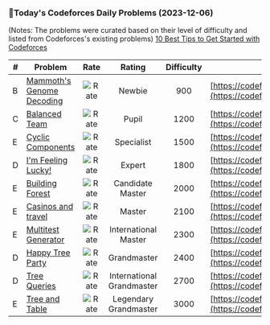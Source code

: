 ### 🌟Today's Codeforces Daily Problems (2023-12-06)
(Notes: The problems were curated based on their level of difficulty and listed from Codeforces's existing problems)
[10 Best Tips to Get Started with Codeforces](https://github.com/ika9810/Codeforces-Daily-Problems/blob/main/10%20Best%20Tips%20to%20Get%20Started%20with%20Codeforces.md)

| # | Problem | Rate| Rating | Difficulty | Contest |
|---| ----- | :--------: | :----------: | :----------: | ---------- |
|B|[Mammoth's Genome Decoding](https://codeforces.com/contest/747/problem/B)|![Rate](https://img.shields.io/badge/Newbie-900-lightgrey)|Newbie|900|[https://codeforces.com/contest/747](https://codeforces.com/contest/747)|
|C|[Balanced Team](https://codeforces.com/contest/1133/problem/C)|![Rate](https://img.shields.io/badge/Pupil-1200-brightgreen)|Pupil|1200|[https://codeforces.com/contest/1133](https://codeforces.com/contest/1133)|
|E|[Cyclic Components](https://codeforces.com/contest/977/problem/E)|![Rate](https://img.shields.io/badge/Specialist-1500-9cf)|Specialist|1500|[https://codeforces.com/contest/977](https://codeforces.com/contest/977)|
|D|[I'm Feeling Lucky!](https://codeforces.com/contest/952/problem/D)|![Rate](https://img.shields.io/badge/Expert-1800-blue)|Expert|1800|[https://codeforces.com/contest/952](https://codeforces.com/contest/952)|
|E|[Building Forest](https://codeforces.com/contest/195/problem/E)|![Rate](https://img.shields.io/badge/Candidate%20Master-2000-blueviolet)|Candidate Master|2000|[https://codeforces.com/contest/195](https://codeforces.com/contest/195)|
|E|[Casinos and travel](https://codeforces.com/contest/852/problem/E)|![Rate](https://img.shields.io/badge/Master-2100-orange)|Master|2100|[https://codeforces.com/contest/852](https://codeforces.com/contest/852)|
|E|[Multitest Generator](https://codeforces.com/contest/1798/problem/E)|![Rate](https://img.shields.io/badge/International%20Master-2300-orange)|International Master|2300|[https://codeforces.com/contest/1798](https://codeforces.com/contest/1798)|
|D|[Happy Tree Party](https://codeforces.com/contest/593/problem/D)|![Rate](https://img.shields.io/badge/Grandmaster-2400-red)|Grandmaster|2400|[https://codeforces.com/contest/593](https://codeforces.com/contest/593)|
|D|[Tree Queries](https://codeforces.com/contest/1254/problem/D)|![Rate](https://img.shields.io/badge/International%20Grandmaster-2700-red)|International Grandmaster|2700|[https://codeforces.com/contest/1254](https://codeforces.com/contest/1254)|
|E|[Tree and Table](https://codeforces.com/contest/251/problem/E)|![Rate](https://img.shields.io/badge/Legendary%20Grandmaster-3000-red)|Legendary Grandmaster|3000|[https://codeforces.com/contest/251](https://codeforces.com/contest/251)|
